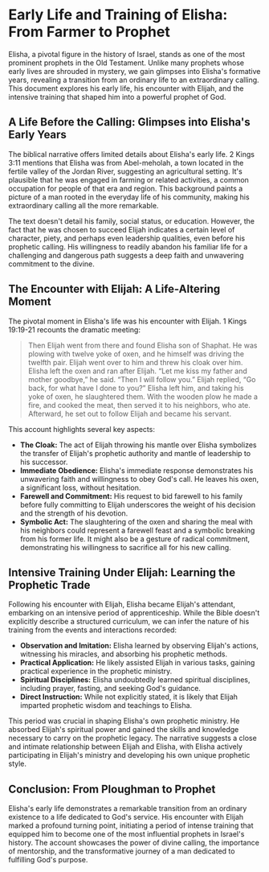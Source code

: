
# Early Life and Training of Elisha: From Farmer to Prophet

Elisha, a pivotal figure in the history of Israel, stands as one of the most prominent prophets in the Old Testament. Unlike many prophets whose early lives are shrouded in mystery, we gain glimpses into Elisha's formative years, revealing a transition from an ordinary life to an extraordinary calling.  This document explores his early life, his encounter with Elijah, and the intensive training that shaped him into a powerful prophet of God.

## A Life Before the Calling: Glimpses into Elisha's Early Years

The biblical narrative offers limited details about Elisha's early life.  2 Kings 3:11 mentions that Elisha was from Abel-meholah, a town located in the fertile valley of the Jordan River, suggesting an agricultural setting.  It's plausible that he was engaged in farming or related activities, a common occupation for people of that era and region.  This background paints a picture of a man rooted in the everyday life of his community, making his extraordinary calling all the more remarkable.

The text doesn't detail his family, social status, or education.  However, the fact that he was chosen to succeed Elijah indicates a certain level of character, piety, and perhaps even leadership qualities, even before his prophetic calling.  His willingness to readily abandon his familiar life for a challenging and dangerous path suggests a deep faith and unwavering commitment to the divine.

## The Encounter with Elijah: A Life-Altering Moment

The pivotal moment in Elisha's life was his encounter with Elijah.  1 Kings 19:19-21 recounts the dramatic meeting:

> Then Elijah went from there and found Elisha son of Shaphat. He was plowing with twelve yoke of oxen, and he himself was driving the twelfth pair. Elijah went over to him and threw his cloak over him. Elisha left the oxen and ran after Elijah. “Let me kiss my father and mother goodbye,” he said. “Then I will follow you.” Elijah replied, “Go back, for what have I done to you?” Elisha left him, and taking his yoke of oxen, he slaughtered them. With the wooden plow he made a fire, and cooked the meat, then served it to his neighbors, who ate. Afterward, he set out to follow Elijah and became his servant.


This account highlights several key aspects:

* **The Cloak:** The act of Elijah throwing his mantle over Elisha symbolizes the transfer of Elijah's prophetic authority and mantle of leadership to his successor.
* **Immediate Obedience:** Elisha's immediate response demonstrates his unwavering faith and willingness to obey God's call.  He leaves his oxen, a significant loss, without hesitation.
* **Farewell and Commitment:**  His request to bid farewell to his family before fully committing to Elijah underscores the weight of his decision and the strength of his devotion.
* **Symbolic Act:** The slaughtering of the oxen and sharing the meal with his neighbors could represent a farewell feast and a symbolic breaking from his former life. It might also be a gesture of radical commitment, demonstrating his willingness to sacrifice all for his new calling.


## Intensive Training Under Elijah: Learning the Prophetic Trade

Following his encounter with Elijah, Elisha became Elijah's attendant, embarking on an intensive period of apprenticeship. While the Bible doesn't explicitly describe a structured curriculum, we can infer the nature of his training from the events and interactions recorded:

* **Observation and Imitation:** Elisha learned by observing Elijah's actions, witnessing his miracles, and absorbing his prophetic methods.
* **Practical Application:**  He likely assisted Elijah in various tasks, gaining practical experience in the prophetic ministry.
* **Spiritual Disciplines:**  Elisha undoubtedly learned spiritual disciplines, including prayer, fasting, and seeking God's guidance.
* **Direct Instruction:**  While not explicitly stated, it is likely that Elijah imparted prophetic wisdom and teachings to Elisha.

This period was crucial in shaping Elisha's own prophetic ministry. He absorbed Elijah's spiritual power and gained the skills and knowledge necessary to carry on the prophetic legacy.  The narrative suggests a close and intimate relationship between Elijah and Elisha, with Elisha actively participating in Elijah's ministry and developing his own unique prophetic style.


## Conclusion: From Ploughman to Prophet

Elisha's early life demonstrates a remarkable transition from an ordinary existence to a life dedicated to God's service.  His encounter with Elijah marked a profound turning point, initiating a period of intense training that equipped him to become one of the most influential prophets in Israel's history. The account showcases the power of divine calling, the importance of mentorship, and the transformative journey of a man dedicated to fulfilling God's purpose.
